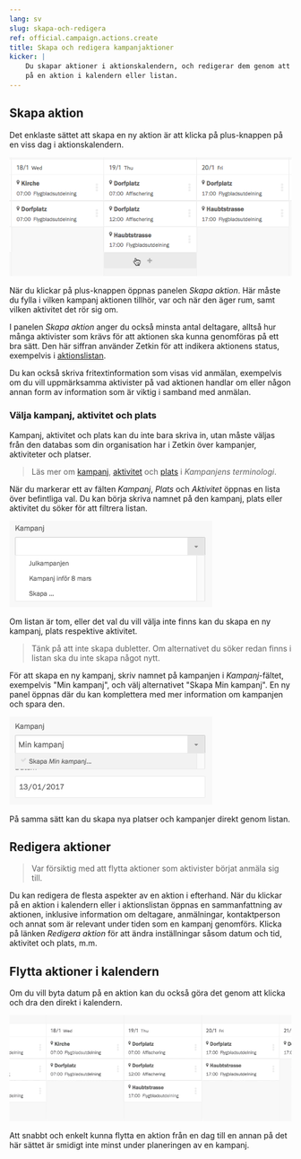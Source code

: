 ```yaml
---
lang: sv
slug: skapa-och-redigera
ref: official.campaign.actions.create
title: Skapa och redigera kampanjaktioner
kicker: |
    Du skapar aktioner i aktionskalendern, och redigerar dem genom att klicka
    på en aktion i kalendern eller listan.
---
```


## Skapa aktion

Det enklaste sättet att skapa en ny aktion är att klicka på plus-knappen på
en viss dag i aktionskalendern.

![Skapa från kalendern](./skapa-i-kalender.png)

När du klickar på plus-knappen öppnas panelen _Skapa aktion_. Här måste du
fylla i vilken kampanj aktionen tillhör, var och när den äger rum, samt vilken
aktivitet det rör sig om.

I panelen _Skapa aktion_ anger du också minsta antal deltagare, alltså hur många
aktivister som krävs för att aktionen ska kunna genomföras på ett bra sätt. Den
här siffran använder Zetkin för att indikera aktionens status, exempelvis i
[aktionslistan](../#organisera-med-aktionslistan).

Du kan också skriva fritextinformation som visas vid anmälan, exempelvis om du
vill uppmärksamma aktivister på vad aktionen handlar om eller någon annan form
av information som är viktig i samband med anmälan.

### Välja kampanj, aktivitet och plats

Kampanj, aktivitet och plats kan du inte bara skriva in, utan måste väljas från
den databas som din organisation har i Zetkin över kampanjer, aktiviteter och
platser.

> Läs mer om [kampanj](../../grunderna#kampanj), [aktivitet](../../grunderna#aktivitet)
> och [plats](../../grunderna#plats) i _Kampanjens terminologi_.

När du markerar ett av fälten _Kampanj_, _Plats_ och _Aktivitet_ öppnas en
lista över befintliga val. Du kan börja skriva namnet på den kampanj, plats
eller aktivitet du söker för att filtrera listan.

![Välj kampanj](./valj-kampanj.png)

Om listan är tom, eller det val du vill välja inte finns kan du skapa en ny
kampanj, plats respektive aktivitet.

> Tänk på att inte skapa dubletter. Om alternativet du söker redan finns i
> listan ska du inte skapa något nytt.

För att skapa en ny kampanj, skriv namnet på kampanjen i _Kampanj_-fältet,
exempelvis "Min kampanj", och välj alternativet "Skapa Min kampanj". En ny panel
öppnas där du kan komplettera med mer information om kampanjen och spara den.

![Skapa kampanj](./skapa-kampanj.png)

På samma sätt kan du skapa nya platser och kampanjer direkt genom listan.

## Redigera aktioner
> Var försiktig med att flytta aktioner som aktivister börjat anmäla sig till.

Du kan redigera de flesta aspekter av en aktion i efterhand. När du klickar på
en aktion i kalendern eller i aktionslistan öppnas en sammanfattning av
aktionen, inklusive information om deltagare, anmälningar, kontaktperson och
annat som är relevant under tiden som en kampanj genomförs. Klicka på länken
_Redigera aktion_ för att ändra inställningar såsom datum och tid, aktivitet
och plats, m.m.

## Flytta aktioner i kalendern
Om du vill byta datum på en aktion kan du också göra det genom att klicka och
dra den direkt i kalendern.

![Dra och släpp aktion](./flytta-aktion.gif)

Att snabbt och enkelt kunna flytta en aktion från en dag till en annan på det
här sättet är smidigt inte minst under planeringen av en kampanj.
